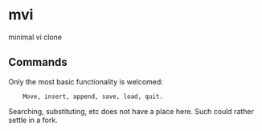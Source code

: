 # mvi
minimal vi clone

## Commands
Only the most basic functionality is welcomed:

        Move, insert, append, save, load, quit.

Searching, substituting, etc does not have a place here.
Such could rather settle in a fork.
